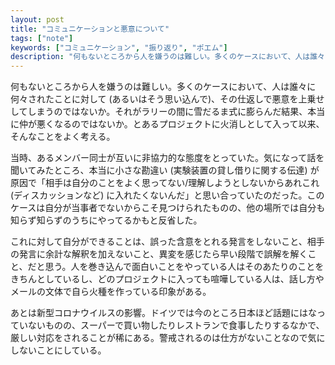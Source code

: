 ```yaml
---
layout: post
title: "コミュニケーションと悪意について"
tags: ["note"]
keywords: ["コミュニケーション", "振り返り", "ポエム"]
description: "何もないところから人を嫌うのは難しい。多くのケースにおいて、人は誰々に何々されたことに対して (あるいはそう思い込んで)、その仕返しで悪意を上乗せしてしまうのではないか。それがラリーの間に雪だるま式に膨らんだ結果、本当に仲が悪くなるのではないか。とあるプロジェクトに火消しとして入って以来、そんなことをよく考える。"
---
```


何もないところから人を嫌うのは難しい。多くのケースにおいて、人は誰々に何々されたことに対して (あるいはそう思い込んで)、その仕返しで悪意を上乗せしてしまうのではないか。それがラリーの間に雪だるま式に膨らんだ結果、本当に仲が悪くなるのではないか。とあるプロジェクトに火消しとして入って以来、そんなことをよく考える。

当時、あるメンバー同士が互いに非協力的な態度をとっていた。気になって話を聞いてみたところ、本当に小さな勘違い (実験装置の貸し借りに関する伝達) が原因で「相手は自分のことをよく思ってない/理解しようとしないからあれこれ (ディスカッションなど) に入れたくないんだ」と思い合っていたのだった。このケースは自分が当事者でないからこそ見つけられたものの、他の場所では自分も知らず知らずのうちにやってるかもと反省した。

これに対して自分ができることは、誤った含意をとれる発言をしないこと、相手の発言に余計な解釈を加えないこと、異変を感じたら早い段階で誤解を解くこと、だと思う。人を巻き込んで面白いことをやっている人はそのあたりのことをきちんとしているし、どのプロジェクトに入っても喧嘩している人は、話し方やメールの文体で自ら火種を作っている印象がある。

あとは新型コロナウイルスの影響。ドイツでは今のところ日本ほど話題にはなっていないものの、スーパーで買い物したりレストランで食事したりするなかで、厳しい対応をされることが稀にある。警戒されるのは仕方がないことなので気にしないことにしている。
